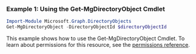 ### Example 1: Using the Get-MgDirectoryObject Cmdlet
```powershell
Import-Module Microsoft.Graph.DirectoryObjects
Get-MgDirectoryObject -DirectoryObjectId $directoryObjectId
```
This example shows how to use the Get-MgDirectoryObject Cmdlet.
To learn about permissions for this resource, see the [permissions reference](/graph/permissions-reference).
